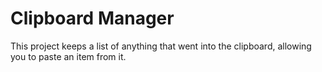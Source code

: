 Clipboard Manager
==============

This project keeps a list of anything that went into the clipboard, allowing you to paste an item from it.